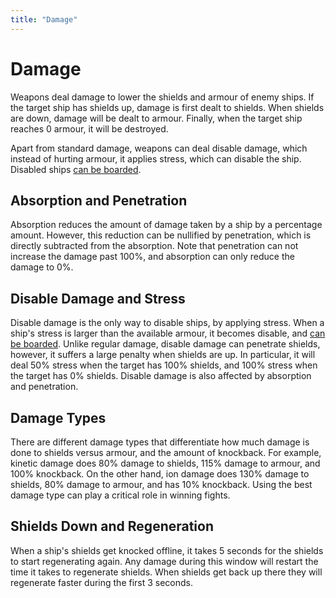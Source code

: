 ```yaml
---
title: "Damage"
---
```

# Damage

Weapons deal damage to lower the shields and armour of enemy ships.
If the target ship has shields up, damage is first dealt to shields.
When shields are down, damage will be dealt to armour.
Finally, when the target ship reaches 0 armour, it will be destroyed.

Apart from standard damage, weapons can deal disable damage, which instead of hurting armour, it applies stress, which can disable the ship.
Disabled ships [can be boarded](mechanics/boarding).

## Absorption and Penetration

Absorption reduces the amount of damage taken by a ship by a percentage amount.
However, this reduction can be nullified by penetration, which is directly subtracted from the absorption.
Note that penetration can not increase the damage past 100%, and absorption can only reduce the damage to 0%.

## Disable Damage and Stress

Disable damage is the only way to disable ships, by applying stress.
When a ship's stress is larger than the available armour, it becomes disable, and [can be boarded](mechanics/boarding).
Unlike regular damage, disable damage can penetrate shields, however, it suffers a large penalty when shields are up.
In particular, it will deal 50% stress when the target has 100% shields, and 100% stress when the target has 0% shields.
Disable damage is also affected by absorption and penetration.

## Damage Types

There are different damage types that differentiate how much damage is done to shields versus armour, and the amount of knockback.
For example, kinetic damage does 80% damage to shields, 115% damage to armour, and 100% knockback.
On the other hand, ion damage does 130% damage to shields, 80% damage to armour, and has 10% knockback.
Using the best damage type can play a critical role in winning fights.

## Shields Down and Regeneration

When a ship's shields get knocked offline, it takes 5 seconds for the shields to start regenerating again.
Any damage during this window will restart the time it takes to regenerate shields.
When shields get back up there they will regenerate faster during the first 3 seconds.
